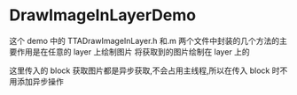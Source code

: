 # DrawImageInLayerDemo
这个 demo 中的 TTADrawImageInLayer.h 和.m 两个文件中封装的几个方法的主要作用是在任意的 layer 上绘制图片
将获取到的图片绘制在 layer 上的

这里传入的 block 获取图片都是异步获取,不会占用主线程,所以在传入 block 时不用添加异步操作
